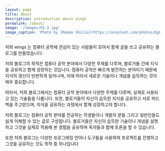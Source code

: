 ```yaml
---
layout: page
title: About
description: introduction about wings
permalink: /about/
image: '/images/01-2.jpg'
image_caption: 'Photo by [Roman Shilin](https://unsplash.com/photos/Eg8_37ws7F0) on [Unsplash](https://unsplash.com/)'
---
```


저희 wings 는 컴퓨터 공학에 관심이 있는 사람들이 모여서 함께 글을 쓰고 공유하는 블로그를 만들었습니다.

저희 블로그의 목적은 컴퓨터 공학 분야에서 다양한 주제를 다루며, 블로거들 간에 지식을 공유하고 함께 성장하는 것입니다. 컴퓨터 공학은 빠르게 발전하는 분야이기 때문에 지식의 갱신이 빈번하게 일어나며, 이에 따라서 새로운 기술이나 개념을 습득하는 것이 매우 중요합니다.

따라서, 저희 블로그에서는 컴퓨터 공학 분야에서 다양한 주제를 다루며, 실제로 사용되고 있는 기술들을 다룹니다. 또한, 블로거들이 자신이 습득한 지식을 공유하고 서로 피드백을 주고받으며, 지식을 공유하는 과정에서 함께 성장하고자 합니다.

저희 블로그는 컴퓨터 공학 분야를 전공하는 학생들이나 개발자 분들 그리고 일반인들도 쉽게 이해할 수 있는 글로 구성됩니다. 블로거들은 자신이 습득한 기술이나 개념을 설명하고 그것을 실제로 적용해 본 경험을 공유하며 독자들과 함께 토론을 할 수 있습니다.

또한 저희 블로그는 다양한 프로그래밍 언어나 도구들을 사용하여 프로젝트를 진행하고 그것을 공유하는 것도 목적 중 하나입니다
